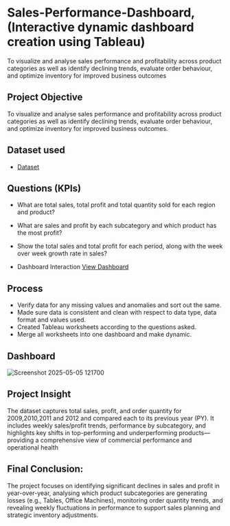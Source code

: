 # Sales-Performance-Dashboard, (Interactive dynamic dashboard creation using Tableau)
To visualize and analyse sales performance and profitability across product categories as well as identify declining trends, evaluate order behaviour, and optimize inventory for improved business outcomes
## Project Objective
To visualize and analyse sales performance and profitability across product categories as well as identify declining trends, evaluate order behaviour, and optimize inventory for improved business outcomes.
## Dataset used
- <a href = “https://github.com/Sammuun/Sales-Performance-Dashboard/blob/main/Sales%20Performance%20Dashboard/Sales.xlsx”> Dataset</a>

## Questions (KPIs)
-	What are total sales, total profit and total quantity sold for each region and product?
-	What are sales and profit by each subcategory and which product has the most profit?
-	Show the total sales and total profit for each period, along with the week over week growth rate in sales?

- Dashboard Interaction <a href="https://github.com/Sammuun/Sales-Performance-Dashboard/blob/main/Screenshot%202025-05-05%20121700.png">View Dashboard</a>

## Process
- Verify data for any missing values and anomalies and sort out the same.
- Made sure data is consistent and clean with respect to data type, data format and values used.
- Created Tableau worksheets according to the questions asked.
- Merge all worksheets into one dashboard and make dynamic.

## Dashboard
![Screenshot 2025-05-05 121700](https://github.com/user-attachments/assets/5e95eef1-b2a4-49fb-a84a-6b493bb7f93e)

## Project Insight
The dataset captures total sales, profit, and order quantity for 2009,2010,2011 and 2012 and compared each to its previous year (PY). It includes weekly sales/profit trends, performance by subcategory, and highlights key shifts in top-performing and underperforming products—providing a comprehensive view of commercial performance and operational health
## Final Conclusion:
The project focuses on identifying significant declines in sales and profit in year-over-year, analysing which product subcategories are generating losses (e.g., Tables, Office Machines), monitoring order quantity trends, and revealing weekly fluctuations in performance to support sales planning and strategic inventory adjustments.

